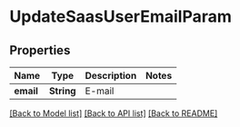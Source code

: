 # UpdateSaasUserEmailParam

## Properties

Name | Type | Description | Notes
------------ | ------------- | ------------- | -------------
**email** | **String** | E-mail | 

[[Back to Model list]](../README.md#documentation-for-models) [[Back to API list]](../README.md#documentation-for-api-endpoints) [[Back to README]](../README.md)


